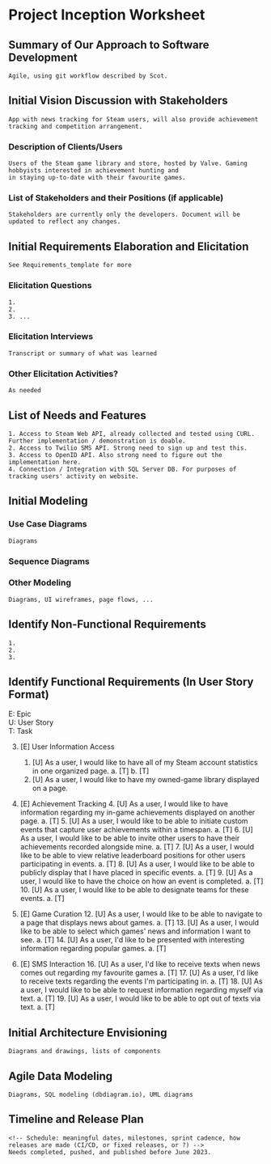 Project Inception Worksheet
=====================================

## Summary of Our Approach to Software Development
    Agile, using git workflow described by Scot.

## Initial Vision Discussion with Stakeholders
    App with news tracking for Steam users, will also provide achievement tracking and competition arrangement.

### Description of Clients/Users
    Users of the Steam game library and store, hosted by Valve. Gaming hobbyists interested in achievement hunting and
    in staying up-to-date with their favourite games.

### List of Stakeholders and their Positions (if applicable)
    Stakeholders are currently only the developers. Document will be updated to reflect any changes.

## Initial Requirements Elaboration and Elicitation
    See Requirements_template for more

### Elicitation Questions
    1. 
    2.
    3. ...

### Elicitation Interviews
    Transcript or summary of what was learned

### Other Elicitation Activities?
    As needed

## List of Needs and Features
    1. Access to Steam Web API, already collected and tested using CURL. Further implementation / demonstration is doable.
    2. Access to Twilio SMS API. Strong need to sign up and test this.
    3. Access to OpenID API. Also strong need to figure out the implementation here.
    4. Connection / Integration with SQL Server DB. For purposes of tracking users' activity on website.

## Initial Modeling

### Use Case Diagrams
    Diagrams

### Sequence Diagrams

### Other Modeling
    Diagrams, UI wireframes, page flows, ...

## Identify Non-Functional Requirements
    1.
    2.
    3.

## Identify Functional Requirements (In User Story Format)

E: Epic  
U: User Story  
T: Task  

3. [E] User Information Access
    1. [U] As a user, I would like to have all of my Steam account statistics in one organized page.
        a. [T]
        b. [T]
    2. [U] As a user, I would like to have my owned-game library displayed on a page.

11. [E] Achievement Tracking
    4. [U] As a user, I would like to have information regarding my in-game achievements displayed on another page.
        a. [T]
    5. [U] As a user, I would like to be able to initiate custom events that capture user achievements within a timespan.
        a. [T]
    6. [U] As a user, I would like to be able to invite other users to have their achievements recorded alongside mine.
        a. [T]
    7. [U] As a user, I would like to be able to view relative leaderboard positions for other users participating in events.
        a. [T]
    8. [U] As a user, I would like to be able to publicly display that I have placed in specific events.
        a. [T]
    9. [U] As a user, I would like to have the choice on how an event is completed.
        a. [T]
    10. [U] As a user, I would like to be able to designate teams for these events.
        a. [T]

15. [E] Game Curation
    12. [U] As a user, I would like to be able to navigate to a page that displays news about games.
        a. [T]
    13. [U] As a user, I would like to be able to select which games' news and information I want to see.
        a. [T]
    14. [U] As a user, I'd like to be presented with interesting information regarding popular games.
        a. [T]

20. [E] SMS Interaction
    16. [U] As a user, I'd like to receive texts when news comes out regarding my favourite games
        a. [T]
    17. [U] As a user, I'd like to receive texts regarding the events I'm participating in.
        a. [T]
    18. [U] As a user, I would like to be able to request information regarding myself via text.
        a. [T]
    19. [U] As a user, I would like to be able to opt out of texts via text.
        a. [T]

## Initial Architecture Envisioning
    Diagrams and drawings, lists of components

## Agile Data Modeling
    Diagrams, SQL modeling (dbdiagram.io), UML diagrams

## Timeline and Release Plan
    <!-- Schedule: meaningful dates, milestones, sprint cadence, how releases are made (CI/CD, or fixed releases, or ?) -->
    Needs completed, pushed, and published before June 2023.
    